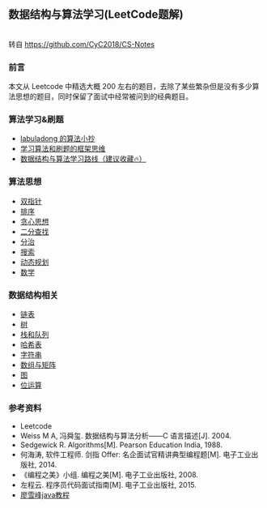 ## 数据结构与算法学习(LeetCode题解)

<br>转自 https://github.com/CyC2018/CS-Notes

### 前言

本文从 Leetcode 中精选大概 200 左右的题目，去除了某些繁杂但是没有多少算法思想的题目，同时保留了面试中经常被问到的经典题目。

### 算法学习&刷题

- [labuladong 的算法小抄](https://github.com/turn-left/fucking-algorithm)
- [学习算法和刷题的框架思维](https://labuladong.gitee.io/algo/1/2/)
- [数据结构与算法学习路线（建议收藏🔥）](https://tobebetterjavaer.com/xuexiluxian/algorithm.html)

### 算法思想

- [双指针](/docs/Leetcode%20题解%20-%20双指针.md)
- [排序](/docs/Leetcode%20题解%20-%20排序.md)
- [贪心思想](/docs/Leetcode%20题解%20-%20贪心思想.md)
- [二分查找](/docs/Leetcode%20题解%20-%20二分查找.md)
- [分治](/docs/Leetcode%20题解%20-%20分治.md)
- [搜索](/docs/Leetcode%20题解%20-%20搜索.md)
- [动态规划](/docs/Leetcode%20题解%20-%20动态规划.md)
- [数学](/docs/Leetcode%20题解%20-%20数学.md)

### 数据结构相关

- [链表](/docs/Leetcode%20题解%20-%20链表.md)
- [树](/docs/Leetcode%20题解%20-%20树.md)
- [栈和队列](/docs/Leetcode%20题解%20-%20栈和队列.md)
- [哈希表](/docs/Leetcode%20题解%20-%20哈希表.md)
- [字符串](/docs/Leetcode%20题解%20-%20字符串.md)
- [数组与矩阵](/docs/Leetcode%20题解%20-%20数组与矩阵.md)
- [图](/docs/Leetcode%20题解%20-%20图.md)
- [位运算](/docs/Leetcode%20题解%20-%20位运算.md)

### 参考资料

- Leetcode
- Weiss M A, 冯舜玺. 数据结构与算法分析——C 语言描述[J]. 2004.
- Sedgewick R. Algorithms[M]. Pearson Education India, 1988.
- 何海涛, 软件工程师. 剑指 Offer: 名企面试官精讲典型编程题[M]. 电子工业出版社, 2014.
- 《编程之美》小组. 编程之美[M]. 电子工业出版社, 2008.
- 左程云. 程序员代码面试指南[M]. 电子工业出版社, 2015.
- [廖雪峰java教程](https://www.liaoxuefeng.com/wiki/1252599548343744)
